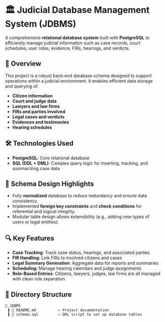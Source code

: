 # 🏛️ Judicial Database Management System (JDBMS)

A comprehensive **relational database system** built with **PostgreSQL** to efficiently manage judicial information such as case records, court schedules, user roles, evidence, FIRs, hearings, and verdicts.

## 📘 Overview

This project is a robust back-end database schema designed to support operations within a judicial environment. It enables efficient data storage and querying of:

- **Citizen information**
- **Court and judge data**
- **Lawyers and law firms**
- **FIRs and parties involved**
- **Legal cases and verdicts**
- **Evidences and testimonies**
- **Hearing schedules**

## 🛠️ Technologies Used

- **PostgreSQL**: Core relational database
- **SQL (DDL + DML)**: Complex query logic for inserting, tracking, and summarizing case data

## 🧩 Schema Design Highlights

- Fully **normalized** database to reduce redundancy and ensure data consistency.
- Implemented **foreign key constraints** and **check conditions** for referential and logical integrity.
- Modular table design allows extensibility (e.g., adding new types of users or legal entities).

## 🔍 Key Features

- **Case Tracking**: Track case status, hearings, and associated parties
- **FIR Handling**: Link FIRs to involved citizens and cases
- **Legal Summary Generation**: Aggregate data for reports and summaries
- **Scheduling**: Manage hearing calendars and judge assignments
- **Role-Based Entries**: Citizens, lawyers, judges, law firms are all managed with clean role separation

## 📂 Directory Structure

```plaintext
📁 JDBMS
 ┣ 📄 README.md          ← Project documentation
 ┣ 📄 schema.sql         ← DDL script to set up database tables
